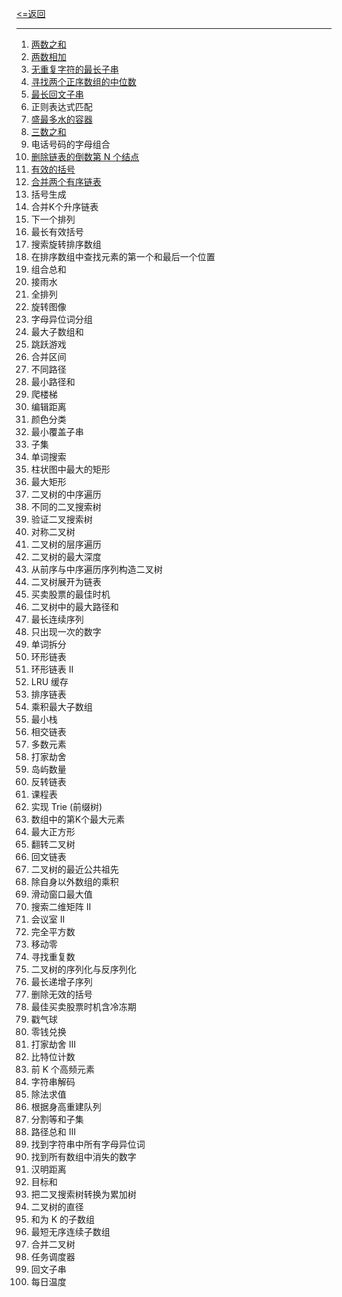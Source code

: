 [<=返回](../index.md)
<hr/>

1. [两数之和](./1.md)
2. [两数相加](./2.md)
3. [无重复字符的最长子串](./3.md)
4. [寻找两个正序数组的中位数](./4.md)
5. [最长回文子串](./5.md)
10. 正则表达式匹配
11. [盛最多水的容器](./11.md)
15. [三数之和](./15.md)
17. 电话号码的字母组合
19. [删除链表的倒数第 N 个结点](./19.md)
20. [有效的括号](./20.md)
21. [合并两个有序链表](./21.md)
22. 括号生成
23. 合并K个升序链表
31. 下一个排列
32. 最长有效括号
33. 搜索旋转排序数组
34. 在排序数组中查找元素的第一个和最后一个位置
39. 组合总和
42. 接雨水
46. 全排列
48. 旋转图像
49. 字母异位词分组
53. 最大子数组和
55. 跳跃游戏
56. 合并区间
62. 不同路径
64. 最小路径和
70. 爬楼梯
72. 编辑距离
75. 颜色分类
76. 最小覆盖子串
78. 子集
79. 单词搜索
84. 柱状图中最大的矩形
85. 最大矩形
94. 二叉树的中序遍历
96. 不同的二叉搜索树
98. 验证二叉搜索树
101. 对称二叉树
102. 二叉树的层序遍历
104. 二叉树的最大深度
105. 从前序与中序遍历序列构造二叉树
114. 二叉树展开为链表
121. 买卖股票的最佳时机
124. 二叉树中的最大路径和
128. 最长连续序列
136. 只出现一次的数字
139. 单词拆分
141. 环形链表
142. 环形链表 II
146. LRU 缓存
148. 排序链表
152. 乘积最大子数组
155. 最小栈
160. 相交链表
169. 多数元素
198. 打家劫舍
200. 岛屿数量
206. 反转链表
207. 课程表
208. 实现 Trie (前缀树)
215. 数组中的第K个最大元素
221. 最大正方形
226. 翻转二叉树
234. 回文链表
236. 二叉树的最近公共祖先
238. 除自身以外数组的乘积
239. 滑动窗口最大值
240. 搜索二维矩阵 II
253. 会议室 II
279. 完全平方数
283. 移动零
287. 寻找重复数
297. 二叉树的序列化与反序列化
300. 最长递增子序列
301. 删除无效的括号
309. 最佳买卖股票时机含冷冻期
312. 戳气球
322. 零钱兑换
337. 打家劫舍 III
338. 比特位计数
347. 前 K 个高频元素
394. 字符串解码
399. 除法求值
406. 根据身高重建队列
416. 分割等和子集
437. 路径总和 III
438. 找到字符串中所有字母异位词
448. 找到所有数组中消失的数字
461. 汉明距离
494. 目标和
538. 把二叉搜索树转换为累加树
543. 二叉树的直径
560. 和为 K 的子数组
581. 最短无序连续子数组
617. 合并二叉树
621. 任务调度器
647. 回文子串
739. 每日温度